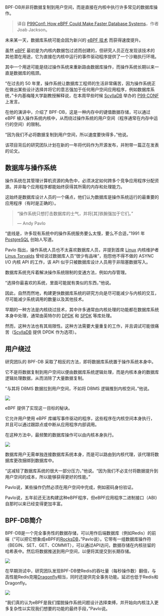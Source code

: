 
<!--
title: P99Conf：eBPF如何构建更快的数据库系统
cover: https://cdn.thenewstack.io/media/2024/10/0a44ad98-p99conf.png
-->

BPF-DB并非将数据复制到用户空间，而是直接在内核中执行许多常见的数据库操作。

> 译自 [P99Conf: How eBPF Could Make Faster Database Systems](https://thenewstack.io/p99conf-how-ebpf-could-make-faster-database-systems/)，作者 Joab Jackson。

未来某一天，数据库系统可能会因为新兴的 [eBPF 技术](https://thenewstack.io/ebpf/) 而获得速度提升。

虽然 [eBPF](https://ebpf.io/) 最初是为内核内数据包过滤而创建的，但研究人员正在发现该技术的其他潜在用途，它为直接在内核中运行的事件驱动程序提供了一个沙箱执行环境。

其中一个用途可能是绕过操作系统来重新路由数据库操作，而操作系统长期以来一直是数据库的瓶颈。

“在过去的 50 年里，操作系统让数据库工程师的生活非常痛苦，因为操作系统正在做出某些设计选择并将它的意志强加于任何用户空间应用程序，例如数据库系统，”卡内基梅隆大学副教授解释说，在本周早些时候 [ScyllaDB](https://www.scylladb.com/?utm_content=inline+mention) 举办的 [P99 CONF](https://www.p99conf.io/) 上发言。

在他的演讲中，介绍了 BPF-DB，这是一种内存中的键值数据存储，可以通过 eBPF 植入操作系统内核中，从而绕过操作系统的用户空间（程序通常在内存中运行的空间）的限制。

“因为我们不必将数据复制到用户空间，所以速度要快得多，”他说。

该项目背后的研究团队计划在新的一年将代码作为开源发布，并附带一篇正在发表的论文。

## 数据库与操作系统

操作系统在其管理计算机资源的角色中，必须决定如何跨多个竞争应用程序分配资源。并非每个应用程序都能始终获得其所需的内存和处理能力。

这始终是数据库设计人员的一个痛点，他们认为数据库是操作系统运行的最重要的应用程序（有时是正确的）。

> “操作系统只想打击数据库的士气，并将[其]铁腕强加于它们。”
>
> — Andy Pavlo

“底线是，许多现有系统中的操作系统服务要么太慢，要么不合适，”1991 年 [PostgreSQL](https://thenewstack.io/postgresql-17-gets-incremental-backup-sql-queries-for-json/) 创始人写道。

Pavlo 指出，操作系统人员也不太喜欢数据库人员，并提到首席 [Linux](https://thenewstack.io/Linux/page/2/) 内核维护者 [Linus Torvalds](https://thenewstack.io/linus-torvalds-on-security-ai-open-source-and-trust/) 曾经说过数据库人员“很少有品味”，抱怨他不得不做的 ASYNC I/O 内核 API 的工作，该 API 似乎只被数据库设计人员用于非阻塞数据写入。

数据库系统充斥着解决操作系统限制的变通方法，例如内存管理。

“选择你最喜欢的系统，里面可能就有类似的东西，”他说。

因此，自然而然地，构建更快数据库系统的研究方向是尽可能减少与内核的交互，尽可能减少系统调用的数量以及其他技术。

早期的一种方法是内核绕过技术，其中许多通常由内核处理的功能都在数据库系统本身中处理，通常由英特尔的 [DPDK](https://www.dpdk.org/) 和 [SPDK](https://spdk.io/) 等库处理。

然而，这种方法也有其局限性。这种方法需要大量重复的工作，并且调试可能很痛苦（[ScyllaDB](https://www.scylladb.com/) 提供 DPDK 作为选项）。

## 用户绕过

研究团队的 BPF-DB 采取了相反的方法，即将数据库系统置于操作系统本身中。

它不是将数据复制到用户空间以便由数据库系统逻辑处理，而是内核本身的数据库逻辑处理数据，从而消除了大量数据复制。

“与其将 DBMS 数据拉到用户空间，不如将 DBMS 逻辑推到内核空间，”他说。

![](https://cdn.thenewstack.io/media/2024/10/fe2f2fc2-pavlo-01.png)

eBPF 提供了实现这一目标的秘诀。

它允许用户使用 eBPF 库编写事件驱动的程序，这些程序在内核空间本身执行，并且可以通过跟踪点或中断从应用程序内部调用。

在这种方法中，最频繁的数据库操作可以由内核本身执行。

![](https://cdn.thenewstack.io/media/2024/10/086244f3-pavlo-07.png)

数据库用户无需单独连接数据库系统本身，而是可以路由到内核代理，该代理将数据库更改捆绑到数据库中。

“这减轻了数据库系统的很大一部分压力，”他说。“因为我们不必支付将数据提升到用户空间的成本，所以能够获得更好的性能。”

Pavlo说，某些操作仍然必须在用户空间中完成，例如密码身份验证。

Pavlo说，五年前还无法构建这种eBPF程序，但eBPF应用程序二进制接口（ABI）自那时以来已经变得更加丰富。


## BPF-DB简介

BPF-DB是一个完全事务性的数据存储，可以用作后端数据库（例如Redis）的前端（“可以把它想象成eBPF的[RocksDB](https://thenewstack.io/instagram-supercharges-cassandra-pluggable-rocksdb-storage-engine/)，”Pavlo说）。它带有一组数据库操作符（BEGIN、SET、GET、COMMIT），可以通过API访问，数据存储在内核驻留的哈希表中。然后将数据推送到用户空间，以便将其提交到长期存储。

![](https://cdn.thenewstack.io/media/2024/10/da1a2143-pavlo-02.png)

在早期测试中，研究团队发现BPF-DB使Redis的吞吐量（每秒操作数）翻倍，与高性能Redis克隆[Dragonfly](https://www.dragonflydb.io/)相当，同时还提供完全事务功能。延迟也低于Redis和Dragonfly。

![](https://cdn.thenewstack.io/media/2024/10/8521aa6a-pavlo-08.png)

“我们真的认为eBPF是我们摆脱操作系统问题设计选择束缚，并开始向内核注入更多复杂性以实现我们想要的功能的最终手段，”Pavlo说。
